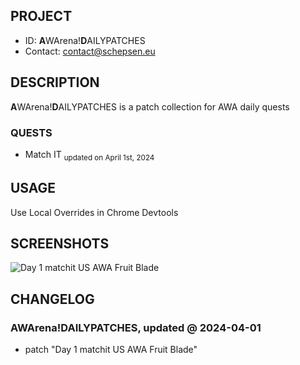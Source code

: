## PROJECT ##

* ID: **A**WArena!**D**AILYPATCHES
* Contact: contact@schepsen.eu

## DESCRIPTION ##

**A**WArena!**D**AILYPATCHES is a patch collection for AWA daily quests

### QUESTS ###

* Match IT <sub>updated on April 1st, 2024</sub>

## USAGE ##

Use Local Overrides in Chrome Devtools

## SCREENSHOTS ##

![Day 1 matchit US AWA Fruit Blade](docs/img/day-1-matchit-us-awa-fruit-blade.gif)

## CHANGELOG ##

### **AWA**rena!**D**AILYPATCHES, updated @ 2024-04-01 ###

* patch "Day 1 matchit US AWA Fruit Blade"

